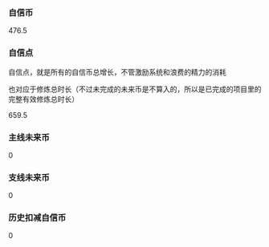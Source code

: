 ### 自信币
476.5

### 自信点
自信点，就是所有的自信币总增长，不管激励系统和浪费的精力的消耗

也对应于修炼总时长（不过未完成的未来币是不算入的，所以是已完成的项目里的完整有效修炼总时长）

659.5

### 主线未来币
0

### 支线未来币
0

### 历史扣减自信币
0
